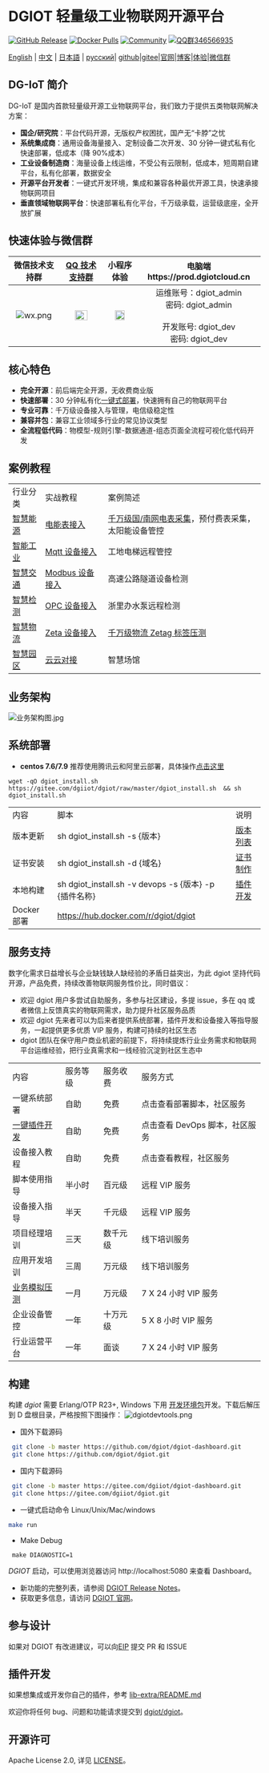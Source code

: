 # DGIOT 轻量级工业物联网开源平台

[![GitHub Release](https://img.shields.io/github/release/dgiot/dgiot?color=brightgreen)](https://github.com/dgiot/dgiot/releases)
[![Docker Pulls](https://img.shields.io/docker/pulls/dgiot/dgiot)](https://hub.docker.com/r/dgiot/dgiot)
[![Community](https://img.shields.io/badge/Community-DGIOT-yellow)](https://www.dgiotcloud.cn/)
[![QQ群346566935](https://img.shields.io/badge/QQ群-346566935-brightgreen)](https://jq.qq.com/?_wv=1027&k=LipWZvDe)

[English](./README.md) | [中文](./README-CN.md) | [日本語](./README-JP.md) | [русский](./README-RU.md)|
[github](https://github.com/dgiot)|[gitee](https://gitee.com/dgiiot)|[官网](https://www.dgiotcloud.cn/)|[博客](https://www.dgiotcloud.cn/?cat=19)|[体验](https://prod.dgiotcloud.cn)|[微信群](#jump)

## DG-IoT 简介

DG-IoT 是国内首款轻量级开源工业物联网平台，我们致力于提供五类物联网解决方案：

- **国企/研究院**：平台代码开源，无版权产权困扰，国产无“卡脖”之忧
- **系统集成商**：通用设备海量接入、定制设备二次开发、30 分钟一键式私有化快速部署，低成本（降 90%成本）
- **工业设备制造商**：海量设备上线运维，不受公有云限制，低成本，短周期自建平台，私有化部署，数据安全
- **开源平台开发者**：一键式开发环境，集成和兼容各种最优开源工具，快速承接物联网项目
- **垂直领域物联网平台**：快速部署私有化平台，千万级承载，运营级底座，全开放扩展

## 快速体验与微信群

|                                 微信技术支持群                                 |                                                     [QQ 技术支持群](https://jq.qq.com/?_wv=1027&k=LipWZvDe)                                                     |                                                     小程序体验                                                      |                                  电脑端https://prod.dgiotcloud.cn                                  |
| :----------------------------------------------------------------------------: | :-------------------------------------------------------------------------------------------------------------------------------------------------------------: | :-----------------------------------------------------------------------------------------------------------------: | :------------------------------------------------------------------------------------------------: |
| ![wx.png](https://dgiot-web-1306242080.cos.ap-nanjing.myqcloud.com/wechat.png) | <img src="http://dgiot-1253666439.cos.ap-shanghai-fsi.myqcloud.com/shuwa_tech/zh/QQ%E6%8A%80%E6%9C%AF%E7%BE%A4%E4%BA%8C%E7%BB%B4%E7%A0%81.png" width = "60%" /> | <img src="http://dgiot-1253666439.cos.ap-shanghai-fsi.myqcloud.com/dgiot_release/dgiot_wechat.jpg" width = "60%" /> | 运维账号：dgiot_admin </br> 密码: dgiot_admin </br> </br>开发账号: dgiot_dev </br> 密码: dgiot_dev |

## 核心特色

- **完全开源**：前后端完全开源，无收费商业版
- **快速部署**：30 分钟私有化[一键式部署](https://gitee.com/dgiiot/dgiot/wikis/%E4%BA%A7%E5%93%81%E6%89%8B%E5%86%8C/%E4%BA%A7%E5%93%81%E7%AE%80%E4%BB%8B/%E5%AE%89%E8%A3%85%E9%83%A8%E7%BD%B2)，快速拥有自己的物联网平台
- **专业可靠**：千万级设备接入与管理，电信级稳定性
- **兼容并包**：兼容工业领域多行业的常见协议类型
- **全流程低代码**：物模型-规则引擎-数据通道-组态页面全流程可视化低代码开发

## 案例教程

|                                                                                                                                              |                                                                                                                                                         |                                                                                                                                                                                                                        |
| -------------------------------------------------------------------------------------------------------------------------------------------- | ------------------------------------------------------------------------------------------------------------------------------------------------------- | ---------------------------------------------------------------------------------------------------------------------------------------------------------------------------------------------------------------------- |
| 行业分类                                                                                                                                     | 实战教程                                                                                                                                                | 案例简述                                                                                                                                                                                                               |
| [智慧能源](https://gitee.com/dgiiot/dgiot/wikis/%E8%A1%8C%E4%B8%9A%E6%A1%88%E4%BE%8B/%E8%83%BD%E6%BA%90%E8%A1%8C%E4%B8%9A?sort_id=4971731)   | [电能表接入](https://gitee.com/dgiiot/dgiot/wikis/%E5%AE%9E%E6%88%98%E6%8E%A5%E5%85%A5/%E7%94%B5%E8%A1%A8%E6%8E%A5%E5%85%A5/%E6%A6%82%E8%BF%B0)         | [千万级国/南网电表采集](https://gitee.com/dgiiot/dgiot/wikis/%E5%8E%8B%E6%B5%8B%E6%8A%A5%E5%91%8A/3000%E4%B8%87%E7%9C%81%E7%BA%A7%E7%94%B5%E8%A1%A8%E9%9B%86%E6%8A%84%E5%8E%8B%E6%B5%8B)，预付费表采集，太阳能设备管控 |
| [智能工业](https://gitee.com/dgiiot/dgiot/wikis/%E8%A1%8C%E4%B8%9A%E6%A1%88%E4%BE%8B/%E5%B7%A5%E4%B8%9A%E8%AE%BE%E5%A4%87%E8%A1%8C%E4%B8%9A) | [Mqtt 设备接入](https://gitee.com/dgiiot/dgiot/wikis/%E5%AE%9E%E6%88%98%E6%8E%A5%E5%85%A5/MQTT%E8%AE%BE%E5%A4%87%E6%8E%A5%E5%85%A5)                     | 工地电梯远程管控                                                                                                                                                                                                       |
| [智慧交通](https://gitee.com/dgiiot/dgiot/wikis/%E8%A1%8C%E4%B8%9A%E6%A1%88%E4%BE%8B/%E4%BA%A4%E9%80%9A%E8%A1%8C%E4%B8%9A)                   | [Modbus 设备接入](https://gitee.com/dgiiot/dgiot/wikis/%E5%AE%9E%E6%88%98%E6%8E%A5%E5%85%A5/Modbus%E8%AE%BE%E5%A4%87%E6%8E%A5%E5%85%A5?sort_id=5023597) | 高速公路隧道设备检测                                                                                                                                                                                                   |
| [智慧检测](https://gitee.com/dgiiot/dgiot/wikis/%E8%A1%8C%E4%B8%9A%E6%A1%88%E4%BE%8B/%E6%99%BA%E6%85%A7%E6%A3%80%E6%B5%8B)                   | [OPC 设备接入](https://gitee.com/dgiiot/dgiot/wikis/%E5%AE%9E%E6%88%98%E6%8E%A5%E5%85%A5/OPC%E8%AE%BE%E5%A4%87%E6%8E%A5%E5%85%A5/%E6%A6%82%E8%BF%B0)    | 浙里办水泵远程检测                                                                                                                                                                                                     |
| [智慧物流](https://gitee.com/dgiiot/dgiot/wikis/%E8%A1%8C%E4%B8%9A%E6%A1%88%E4%BE%8B/%E6%99%BA%E6%85%A7%E7%89%A9%E6%B5%81)                   | [Zeta 设备接入](https://gitee.com/dgiiot/dgiot/wikis/%E5%AE%9E%E6%88%98%E6%8E%A5%E5%85%A5/Zeta%E8%AE%BE%E5%A4%87%E6%8E%A5%E5%85%A5/%E6%A6%82%E8%BF%B0)  | [千万级物流 Zetag 标签压测](https://gitee.com/dgiiot/dgiot/wikis/%E5%8E%8B%E6%B5%8B%E6%8A%A5%E5%91%8A/1500%E4%B8%87Zetag%E6%A0%87%E7%AD%BE%E7%89%A9%E6%B5%81%E5%85%A8%E4%B8%9A%E5%8A%A1%E5%8E%8B%E6%B5%8B)             |
| [智慧园区](https://gitee.com/dgiiot/dgiot/wikis/%E8%A1%8C%E4%B8%9A%E6%A1%88%E4%BE%8B/%E6%99%BA%E6%85%A7%E5%9B%AD%E5%8C%BA)                   | [云云对接](https://gitee.com/dgiiot/dgiot/wikis/%E5%AE%9E%E6%88%98%E6%8E%A5%E5%85%A5/%E4%BA%91%E4%BA%91%E5%AF%B9%E6%8E%A5/%E6%A6%82%E8%BF%B0)           | 智慧场馆                                                                                                                                                                                                               |

## 业务架构

![业务架构图.jpg](http://dgiot-1253666439.cos.ap-shanghai-fsi.myqcloud.com/shuwa_tech/zh/%E4%B8%9A%E5%8A%A1%E6%9E%B6%E6%9E%84%E5%9B%BE.jpg)

## 系统部署

- **centos 7.6/7.9** 推荐使用腾讯云和阿里云部署，具体操作[点击这里](https://gitee.com/dgiiot/dgiot/wikis/DG-IoT%E7%89%A9%E8%81%94%E7%BD%91%E6%89%8B%E5%86%8C/%E7%AE%80%E4%BB%8B/%E5%AE%89%E8%A3%85%E9%83%A8%E7%BD%B2)

```
wget -qO dgiot_install.sh https://gitee.com/dgiiot/dgiot/raw/master/dgiot_install.sh  && sh dgiot_install.sh
```

|             |                                                       |                                                                                                                                                                                                      |
| ----------- | ----------------------------------------------------- | ---------------------------------------------------------------------------------------------------------------------------------------------------------------------------------------------------- |
| 内容        | 脚本                                                  | 说明                                                                                                                                                                                                 |
| 版本更新    | sh dgiot_install.sh -s {版本}                         | [版本列表](https://gitee.com/dgiiot/dgiot/wikis/%E4%BA%A7%E5%93%81%E6%89%8B%E5%86%8C/%E4%BA%A7%E5%93%81%E7%AE%80%E4%BB%8B/%E7%B3%BB%E7%BB%9F%E9%83%A8%E7%BD%B2/%E7%89%88%E6%9C%AC%E5%88%97%E8%A1%A8) |
| 证书安装    | sh dgiot_install.sh -d {域名}                         | [证书制作](https://gitee.com/dgiiot/dgiot/wikis/%E4%BA%A7%E5%93%81%E6%89%8B%E5%86%8C/%E4%BA%A7%E5%93%81%E7%AE%80%E4%BB%8B/%E5%AE%89%E8%A3%85%E9%83%A8%E7%BD%B2)                                      |
| 本地构建    | sh dgiot_install.sh -v devops -s {版本} -p {插件名称} | [插件开发](https://gitee.com/dgiiot/dgiot/wikis/%E5%BC%80%E5%8F%91%E6%8C%87%E5%8D%97/%E6%8F%92%E4%BB%B6%E5%BC%80%E5%8F%91/%E6%A6%82%E8%BF%B0)                                                        |
| Docker 部署 | https://hub.docker.com/r/dgiot/dgiot                  |

## 服务支持

数字化需求日益增长与企业缺钱缺人缺经验的矛盾日益突出，为此 dgiot 坚持代码开源，产品免费，持续改善物联网服务性价比，同时倡议：

- 欢迎 dgiot 用户多尝试自助服务，多参与社区建设，多提 issue，多在 qq 或者微信上反馈真实的物联网需求，助力提升社区服务品质
- 欢迎 dgiot 先来者可以为后来者提供系统部署，插件开发和设备接入等指导服务，一起提供更多优质 VIP 服务，构建可持续的社区生态
- dgiot 团队在保守用户商业机密的前提下，将持续提炼行业业务需求和物联网平台运维经验，把行业真需求和一线经验沉淀到社区生态中

|                                                                                                                                                            |          |          |                                |
| ---------------------------------------------------------------------------------------------------------------------------------------------------------- | -------- | -------- | ------------------------------ |
| 内容                                                                                                                                                       | 服务等级 | 服务收费 | 服务方式                       |
| 一键系统部署                                                                                                                                               | 自助     | 免费     | 点击查看部署脚本，社区服务     |
| [一键插件开发](https://gitee.com/dgiiot/dgiot/wikis/%E4%B8%80%E9%94%AE%E9%83%A8%E7%BD%B2/%E7%B3%BB%E7%BB%9F%E9%83%A8%E7%BD%B2)                             | 自助     | 免费     | 点击查看 DevOps 脚本，社区服务 |
| 设备接入教程                                                                                                                                               | 自助     | 免费     | 点击查看教程，社区服务         |
| 脚本使用指导                                                                                                                                               | 半小时   | 百元级   | 远程 VIP 服务                  |
| 设备接入指导                                                                                                                                               | 半天     | 千元级   | 远程 VIP 服务                  |
| 项目经理培训                                                                                                                                               | 三天     | 数千元级 | 线下培训服务                   |
| 应用开发培训                                                                                                                                               | 三周     | 万元级   | 线下培训服务                   |
| [业务模拟压测](https://gitee.com/dgiiot/dgiot/wikis/%E4%BA%A7%E5%93%81%E6%89%8B%E5%86%8C/%E4%BA%91%E5%8E%8B%E6%B5%8B/%E4%BA%A7%E5%93%81%E5%8A%9F%E8%83%BD) | 一月     | 万元级   | 7 X 24 小时 VIP 服务           |
| 企业设备管控                                                                                                                                               | 一年     | 十万元级 | 5 X 8 小时 VIP 服务            |
| 行业运营平台                                                                                                                                               | 一年     | 面谈     | 7 X 24 小时 VIP 服务           |

## 构建

构建 _dgiot_ 需要 Erlang/OTP R23+, Windows 下用 [开发环境包](https://dgiotdev-1308220533.cos.ap-nanjing.myqcloud.com/msys64.zip)开发。下载后解压到 D 盘根目录，严格按照下图操作：
![dgiotdevtools.png](http://dgiot-1253666439.cos.ap-shanghai-fsi.myqcloud.com/shuwa_tech/zh/dgiotdevtools.png)

- 国外下载源码

```bash
 git clone -b master https://github.com/dgiot/dgiot-dashboard.git
 git clone https://github.com/dgiot/dgiot.git
```

- 国内下载源码

```bash
 git clone -b master https://gitee.com/dgiiot/dgiot-dashboard.git
 git clone https://gitee.com/dgiiot/dgiot.git
```

- 一键式启动命令 Linux/Unix/Mac/windows

```bash
make run
```

- Make Debug

```
 make DIAGNOSTIC=1
```

_DGIOT_ 启动，可以使用浏览器访问 http://localhost:5080 来查看 Dashboard。

- 新功能的完整列表，请参阅 [DGIOT Release Notes](https://github.com/dgiot/dgiot/releases)。
- 获取更多信息，请访问 [DGIOT 官网](https://www.dgiotcloud.cn/)。

## 参与设计

如果对 DGIOT 有改进建议，可以向[EIP](https://github.com/dgiot/eip) 提交 PR 和 ISSUE

## 插件开发

如果想集成或开发你自己的插件，参考 [lib-extra/README.md](./lib-extra/README.md)

欢迎你将任何 bug、问题和功能请求提交到 [dgiot/dgiot](https://github.com/dgiot/dgiot/issues)。

## 开源许可

Apache License 2.0, 详见 [LICENSE](./LICENSE)。
